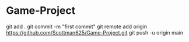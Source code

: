 # Game-Project
git add .
git commit -m "first commit"
git remote add origin https://github.com/Scottman625/Game-Project.git
git push -u origin main
